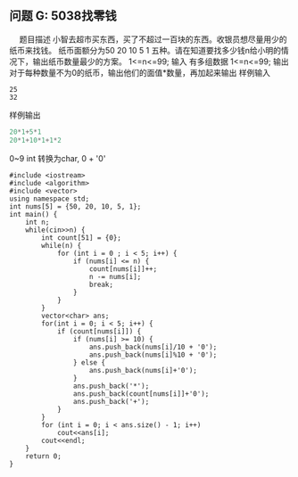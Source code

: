 ﻿问题 G: 5038找零钱
-------------
　
题目描述
小智去超市买东西，买了不超过一百块的东西。收银员想尽量用少的纸币来找钱。
纸币面额分为50 20 10 5 1 五种。请在知道要找多少钱n给小明的情况下，输出纸币数量最少的方案。 1<=n<=99;
输入
有多组数据  1<=n<=99;
输出
对于每种数量不为0的纸币，输出他们的面值*数量，再加起来输出
样例输入

```
25 
32
```

样例输出

```C++
20*1+5*1
20*1+10*1+1*2
```
0~9 int 转换为char, 0 + '0'
```
#include <iostream>
#include <algorithm>
#include <vector>
using namespace std;
int nums[5] = {50, 20, 10, 5, 1};
int main() {
    int n;
    while(cin>>n) {
        int count[51] = {0};
        while(n) {
            for (int i = 0 ; i < 5; i++) {
                if (nums[i] <= n) {
                    count[nums[i]]++;
                    n -= nums[i];
                    break;
                }
            }
        }
        vector<char> ans;
        for(int i = 0; i < 5; i++) {
            if (count[nums[i]]) {
                if (nums[i] >= 10) {
                    ans.push_back(nums[i]/10 + '0');
                    ans.push_back(nums[i]%10 + '0');
                } else {
                    ans.push_back(nums[i]+'0');
                }
                ans.push_back('*');
                ans.push_back(count[nums[i]]+'0');
                ans.push_back('+');
            }
        }
        for (int i = 0; i < ans.size() - 1; i++)
            cout<<ans[i];
        cout<<endl;
    }
    return 0;
}
```